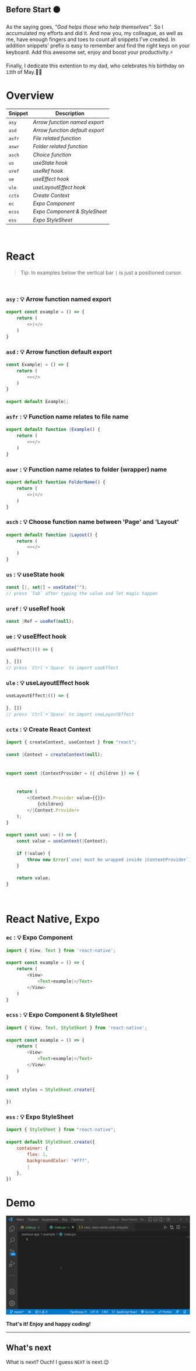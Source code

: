 ## Before Start 🟠

As the saying goes, *"God helps those who help themselves"*. So I accumulated my efforts and did it. And now you, my colleague, as well as me, have enough fingers and toes to count all snippets I've created. In addition snippets' prefix is easy to remember and find the right keys on your keyboard. Add this awesome set, enjoy and boost your productivity.⚡

Finally, I dedicate this extention to my dad, who celebrates his birthday on `13`th of May.👋🎉

# Overview

| Snippet | Description                       |
| ------- | --------------------------------- |
| `asy`   | *Arrow function named export*     |
| `asd`   | *Arrow function default export*   |
| `asfr`  | *File related function*           |
| `aswr`  | *Folder related function*         |
| `asch`  | *Choice function*                 |
| `us`    | *useState hook*                   |
| `uref`  | *useRef hook*                     |
| `ue`    | *useEffect hook*                  |
| `ule`   | *useLayoutEffect hook*            |
| `cctx`  | *Create Context*                  |
| `ec`    | *Expo Component*                  |
| `ecss`  | *Expo Component & StyleSheet*     |
| `ess`   | *Expo StyleSheet*                 |


<br />

# React
> Tip: In examples below the vertical bar `|` is just a positioned cursor.


<br />

### `asy` : 💡 Arrow function named export
```javascript
export const example = () => {
    return (
        <>|</>
    )
}
```
### `asd` : 💡 Arrow function default export
```javascript
const Example| = () => {
    return (
        <></>
    )
}

export default Example|;
```
### `asfr` : 💡 Function name relates to file name
```javascript
export default function |Example() {
    return (
        <></>
    )
}
```
### `aswr` : 💡 Function name relates to folder (wrapper) name
```javascript
export default function FolderName() {
    return (
        <>|</>
    )
}
```
### `asch` : 💡 Choose function name between 'Page' and 'Layout'
```javascript
export default function |Layout() {
    return (
        <></>
    )
}
```
### `us` : 💡 useState hook
```javascript
const [|, set|] = useState("");
// press `Tab` after typing the value and let magic happen
```
### `uref` : 💡 useRef hook
```javascript
const |Ref = useRef(null);
```
### `ue` : 💡 useEffect hook
```javascript
useEffect|(() => {
    
}, [])
// press `Ctrl`+`Space` to import useEffect
```
### `ule` : 💡 useLayoutEffect hook
```javascript
useLayoutEffect|(() => {
    
}, [])
// press `Ctrl`+`Space` to import useLayoutEffect
```
### `cctx` : 💡 Create React Context
```javascript
import { createContext, useContext } from "react";

const |Context = createContext(null);


export const |ContextProvider = ({ children }) => {
    

    return (
        <|Context.Provider value={{}}>
            {children}
        </|Context.Provider>
    );
}

export const use| = () => {
    const value = useContext(|Context);

    if (!value) {
        throw new Error(`use| must be wrapped inside |ContextProvider`);
    }

    return value;
}
```
<br />

# React Native, Expo

### `ec` : 💡 Expo Component
```javascript
import { View, Text } from 'react-native';

export const example = () => {
    return (
        <View>
            <Text>example|</Text>
        </View>
    )
}
```
### `ecss` : 💡 Expo Component & StyleSheet
```javascript
import { View, Text, StyleSheet } from 'react-native';

export const example = () => {
    return (
        <View>
            <Text>example|</Text>
        </View>
    )
}

const styles = StyleSheet.create({
    
})
```
### `ess` : 💡 Expo StyleSheet
```javascript
import { StyleSheet } from "react-native";

export default StyleSheet.create({
    container: {
        flex: 1,
        backgroundColor: "#fff",
        |
    },
})
```

# Demo
![Demo of how some snippets work](https://github.com/yu1iaw/react-snippets-extension/blob/5a2aac8acdf0e4c86297a4194d13b6d2b498ff2b/images/Code_VR2VUygHSA.gif)

**That's it! Enjoy and happy coding!**

---
## What's next
What is next? Ouch! I guess `NEXT` is next.😉




